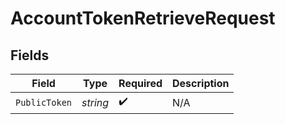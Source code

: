 # AccountTokenRetrieveRequest


## Fields

| Field              | Type               | Required           | Description        |
| ------------------ | ------------------ | ------------------ | ------------------ |
| `PublicToken`      | *string*           | :heavy_check_mark: | N/A                |